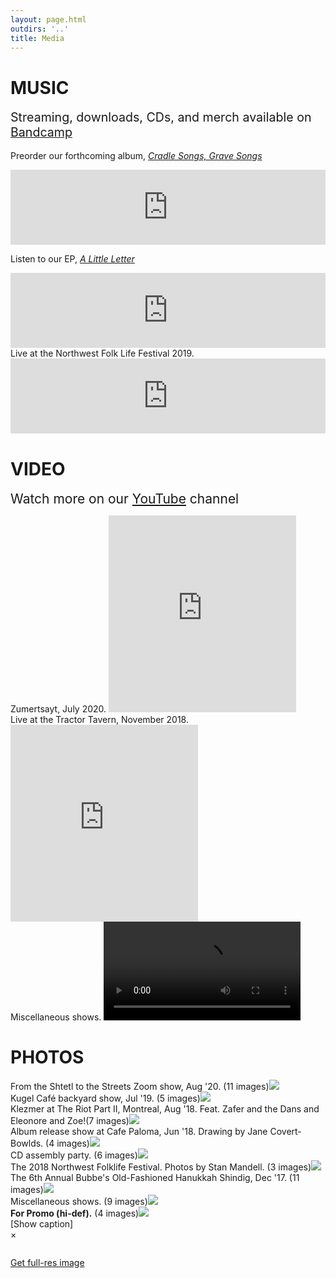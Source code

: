 ```yaml
---
layout: page.html
outdirs: '..'
title: Media
---
```

<h1>MUSIC</h1>
<div class='sounds'>
<p class='follow'><span style='font-size:1.4em;'>Streaming, downloads, CDs, and merch available on <a href='https://brivele.bandcamp.com/merch'>Bandcamp</a></span><br><br>Preorder our forthcoming album, <i><a href='https://brivele.bandcamp.com/album/cradle-songs-grave-songs'>Cradle Songs, Grave Songs</a></i></p>

<div class='bandcampembed'>
<iframe style="border: 0; width: 100%; height: 120px;" src="https://bandcamp.com/EmbeddedPlayer/album=1657040146/size=large/bgcol=ffffff/linkcol=da810f/tracklist=false/artwork=small/transparent=true/" seamless><a href="https://brivele.bandcamp.com/album/cradle-songs-grave-songs">Cradle Songs, Grave Songs by Brivele</a></iframe>
</div>

<p class='follow'><span>Listen to our EP, <i><a href='http://brivele.bandcamp.com/album/a-little-letter'>A Little Letter</a></i></span></p>

<div class='bandcampembed'>
<iframe style="border: 0; width: 100%; height: 120px;" src="https://bandcamp.com/EmbeddedPlayer/album=776969049/size=large/bgcol=ffffff/linkcol=da810f/tracklist=false/artwork=small/transparent=true/" seamless><a href="http://brivele.bandcamp.com/album/a-little-letter">A Little Letter by Brivele</a></iframe>
</div>

<div class='soundcloudembed'>

<div class='playlist'><span class='caption'>Live at the Northwest Folk Life Festival 2019.</span>
<iframe width="100%" height="120" scrolling="yes" frameborder="yes" src="https://w.soundcloud.com/player/?url=https%3A//api.soundcloud.com/tracks/631097751&amp;color=%23ff5500&amp;auto_play=false&amp;hide_related=false&amp;show_comments=true&amp;show_user=true&amp;show_reposts=true&amp;show_teaser=true&amp;visual=true"></iframe></div>

<!--<div class='playlist'><span class='caption'>Live at the Northwest Folk Life Festival 2018.</span>
<iframe width="100%" height="120" scrolling="yes" frameborder="yes" src="https://w.soundcloud.com/player/?url=https%3A//api.soundcloud.com/tracks/451542264&amp;color=%23ff5500&amp;auto_play=false&amp;hide_related=false&amp;show_comments=true&amp;show_user=true&amp;show_reposts=true&amp;show_teaser=true&amp;visual=true"></iframe></div>

<div class='playlist'><span class='caption'>Live at Muhabbet, 2017.</span>
<iframe width="100%" height="120" scrolling="yes" frameborder="yes" src="https://w.soundcloud.com/player/?url=https%3A//api.soundcloud.com/tracks/360580616&amp;color=%23ff5500&amp;auto_play=false&amp;hide_related=false&amp;show_comments=true&amp;show_user=true&amp;show_reposts=true&amp;show_teaser=true&amp;visual=true"></iframe></div>-->

</div>
</div>

<h1>VIDEO</h1>
<p class='follow'><span style='font-size:1.5em;'>Watch more on our <a href='https://www.youtube.com/channel/UCmr6wOxFd3DQY7nJqINhQqw'>YouTube</a> channel</span></p>

<div class='videoembed'>
<div class='video'>
<span class='caption'>Zumertsayt, July  2020.</span>
<iframe height="315" src="https://www.youtube-nocookie.com/embed/vPQsGNjtdo4" frameborder="0" allow="accelerometer; autoplay; encrypted-media; gyroscope; picture-in-picture" allowfullscreen></iframe>
</div>
<!--
<div class='video'>
<span class='caption'>Hunting Season - Phase 2 Sessions, July  2020.</span>
<iframe height="315" src="https://www.youtube-nocookie.com/embed/Zc2wqXhd2yY" frameborder="0" allow="accelerometer; autoplay; encrypted-media; gyroscope; picture-in-picture" allowfullscreen></iframe>
</div>
-->

<div class='video'>
<span class='caption'>Live at the Tractor Tavern, November 2018.</span>
<iframe height="315" src="https://www.youtube-nocookie.com/embed/MZ0pWwseqjo" frameborder="0" allow="accelerometer; autoplay; encrypted-media; gyroscope; picture-in-picture" allowfullscreen></iframe>
</div>

<!--<div class='video'>
<span class='caption'>Live at our Album release show in June 2018.</span>
<iframe height="315" src="https://www.youtube-nocookie.com/embed/bA0Y0ecoepg" frameborder="0" allow="autoplay; encrypted-media" allowfullscreen></iframe>
</div>-->

<div class='video'>
<span class='caption'>Miscellaneous shows.</span>
<video id='videoelement' controls width='315'>
<source src='../images/video/19-02-23.mp4' type='video/mp4'>Your browser does not support the video tag.
</video>
<div class='arrowseparator'></div>
<span class='vidlarr'><i class="fa fa-angle-left fa-2x"></i></span>
<span class='vidrarr'><i class="fa fa-angle-right fa-2x"></i></span>
<div class='vidattrib'></div>
</div>

</div>


<h1>PHOTOS</h1>
<div class='sightspocket'>
<div class='sights'>
<div><span class='caption'>From the Shtetl to the Streets Zoom show, Aug '20. <span class='total'>(11 images)</span></span><img src='../images/shows/shtetl-to-streets-20/thumb.jpg'></div>

<div><span class='caption'>Kugel Caf&eacute; backyard show, Jul '19. <span class='total'>(5 images)</span></span><img src='../images/shows/kugel-cafe19/thumb.jpg'></div>

<!--<div><span class='caption'>Khanike show at Cafe Paloma with Malke &amp; the Boychiks, Dec '18. <span class='total'>(3 images)</span></span><img src='../images/shows/paloma-khanike18/thumb.jpg'></div>-->

<div><span class='caption'>Klezmer at The Riot Part II, Montreal, Aug '18. Feat. Zafer and the Dans and Eleonore and Zoe!<span class='total'>(7 images)</span></span><img src='../images/shows/theriot-montreal18/thumb.jpg'></div>

<div><span class='caption'>Album release show at Cafe Paloma, Jun '18. Drawing by Jane Covert-Bowlds. <span class='total'>(4 images)</span></span><img src='../images/shows/paloma-release18/thumb.jpg'></div>

<div><span class='caption'>CD assembly party. <span class='total'>(6 images)</span></span><img src='../images/shows/cdassembly/thumb.jpg'></div>

<div><span class='caption'>The 2018 Northwest Folklife Festival. Photos by Stan Mandell. <span class='total'>(3 images)</span></span><img src='../images/shows/folklife18/thumb.jpg'></div>

<div><span class='caption'>The 6th Annual Bubbe's Old-Fashioned Hanukkah Shindig, Dec '17. <span class='total'>(11 images)</span></span><img src='../images/shows/bubbes17/thumb.jpg'></div>

<div><span class='caption'>Miscellaneous shows. <span class='total'>(9 images)</span></span><img src='../images/shows/misc/thumb.jpg'></div>

<div><span class='caption'><b>For Promo (hi-def).</b> <span class='total'>(4 images)</span></span><img src='../images/bandpix/lowfi/thumb.JPG'></div>
</div>
</div>

<!--////////////////////////////////////////////////////////////-->
<div id='photo-overlay'><span class='showid'>[Show caption]<!--<i class='fa fa-angle-double-up fa-lg'></i>--></span>
<div class='showidcontainer'><div class='theidoftheshow'></div></div>
<div class='thisphoto'>
<span class='xit'>&times;</span>
<span class='larr'><i class="fa fa-angle-left fa-2x"></i></span><span class='rarr'><i class="fa fa-angle-right fa-2x"></i></span>
<figure><img src=''></figure>
<div id='getfullres'><span><a href='' target='_blank'><i class="fa fa-download" aria-hidden="true"></i> Get full-res image</a></span></div>
<div id="leftside"></div>
<div id="rightside"></div>
</div>
<div class='attribution-container'><span class='attribution'></span></div>
</div>

